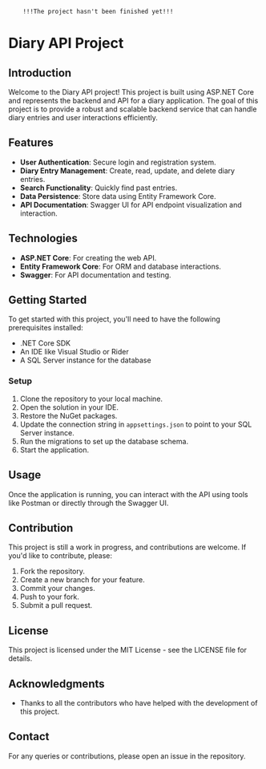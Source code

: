         !!!The project hasn't been finished yet!!!
# Diary API Project

## Introduction
Welcome to the Diary API project! This project is built using ASP.NET Core and represents the backend and API for a diary application. The goal of this project is to provide a robust and scalable backend service that can handle diary entries and user interactions efficiently.

## Features
- **User Authentication**: Secure login and registration system.
- **Diary Entry Management**: Create, read, update, and delete diary entries.
- **Search Functionality**: Quickly find past entries.
- **Data Persistence**: Store data using Entity Framework Core.
- **API Documentation**: Swagger UI for API endpoint visualization and interaction.

## Technologies
- **ASP.NET Core**: For creating the web API.
- **Entity Framework Core**: For ORM and database interactions.
- **Swagger**: For API documentation and testing.

## Getting Started
To get started with this project, you'll need to have the following prerequisites installed:
- .NET Core SDK
- An IDE like Visual Studio or Rider
- A SQL Server instance for the database

### Setup
1. Clone the repository to your local machine.
2. Open the solution in your IDE.
3. Restore the NuGet packages.
4. Update the connection string in `appsettings.json` to point to your SQL Server instance.
5. Run the migrations to set up the database schema.
6. Start the application.

## Usage
Once the application is running, you can interact with the API using tools like Postman or directly through the Swagger UI.

## Contribution
This project is still a work in progress, and contributions are welcome. If you'd like to contribute, please:
1. Fork the repository.
2. Create a new branch for your feature.
3. Commit your changes.
4. Push to your fork.
5. Submit a pull request.

## License
This project is licensed under the MIT License - see the LICENSE file for details.

## Acknowledgments
- Thanks to all the contributors who have helped with the development of this project.

## Contact
For any queries or contributions, please open an issue in the repository.

